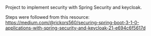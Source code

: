 Project to implement security with Spring Security and keycloak.

Steps were followed from this resource: https://medium.com/@rickors560/securing-spring-boot-3-1-0-applications-with-spring-security-and-keycloak-21-e694c6f5617d

